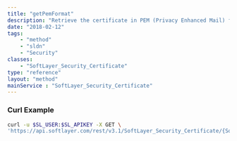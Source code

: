 ```yaml
---
title: "getPemFormat"
description: "Retrieve the certificate in PEM (Privacy Enhanced Mail) format, which is a string containing all base64 encoded (DER) certificates delimited by -----BEGIN/END *----- clauses. "
date: "2018-02-12"
tags:
    - "method"
    - "sldn"
    - "Security"
classes:
    - "SoftLayer_Security_Certificate"
type: "reference"
layout: "method"
mainService : "SoftLayer_Security_Certificate"
---
```


### Curl Example
```bash
curl -u $SL_USER:$SL_APIKEY -X GET \
'https://api.softlayer.com/rest/v3.1/SoftLayer_Security_Certificate/{SoftLayer_Security_CertificateID}/getPemFormat'
```
